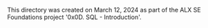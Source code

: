 This directory was created on March 12, 2024 as part of the ALX SE Foundations
project '0x0D. SQL - Introduction'.
